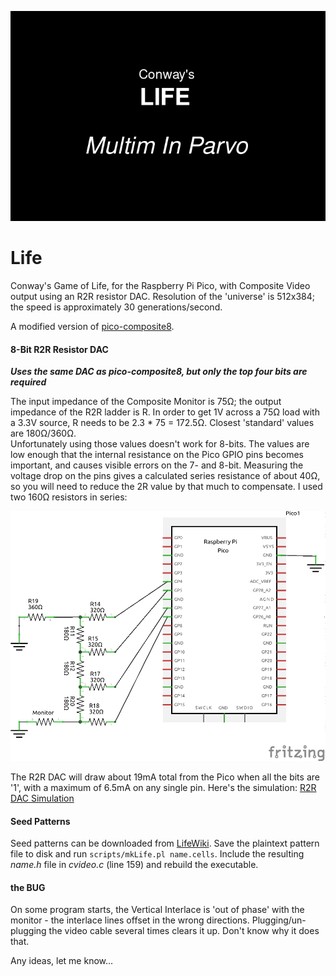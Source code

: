 ![](images/title.png)
# Life
Conway's Game of Life, for the Raspberry Pi Pico, with Composite Video output using an R2R resistor DAC.  Resolution of the 'universe' is 512x384; the speed is approximately 30 generations/second.

A modified version of [pico-composite8](https://github.com/obstruse/pico-composite8).

#### 8-Bit R2R Resistor DAC
__*Uses the same DAC as pico-composite8, but only the top four bits are required*__

The input impedance of the Composite Monitor is 75Ω; the output impedance of the R2R ladder is R.  In order to get 1V across a 75Ω load with a 3.3V source, R needs to be 2.3 * 75 = 172.5Ω.  Closest 'standard' values are 180Ω/360Ω.  
Unfortunately using those values doesn't work for 8-bits.  The values are low enough that the internal resistance on the Pico GPIO pins becomes important, and causes visible errors on the 7- and 8-bit.  Measuring the voltage drop on the pins gives a calculated series resistance of about 40Ω, so you will need to reduce the 2R value by that much to compensate.  I used two 160Ω resistors in series:

![Wiring](images/composite_schem.png)

The R2R DAC will draw about 19mA total from the Pico when all the bits are '1', with a maximum of 6.5mA on any single pin.  Here's the simulation: [R2R DAC Simulation](https://tinyurl.com/yyc6fewc)

#### Seed Patterns
Seed patterns can be downloaded from [LifeWiki](https://www.conwaylife.com/wiki/Category:Patterns).
Save the plaintext pattern file to disk and run `scripts/mkLife.pl name.cells`.  Include the resulting *name.h* file in *cvideo.c* (line 159) and rebuild the executable.

#### the BUG
On some program starts, the Vertical Interlace is 'out of phase' with the monitor - the interlace lines offset in the wrong directions.  Plugging/un-plugging the video cable several times clears it up.  Don't know why it does that.

Any ideas, let me know...


